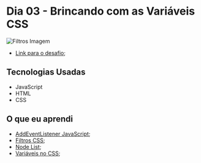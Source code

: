# Dia 03 - Brincando com as Variáveis CSS

![Filtros Imagem](./captured.gif?raw=true "Filtros Imagem")

* [Link para o desafio](https://lizvidotti91.github.io/desafio-30-dias-js/Dia%203/index.html); 

## Tecnologias Usadas

*   JavaScript
*   HTML
*   CSS

## O que eu aprendi

* [AddEventListener JavaScript](https://developer.mozilla.org/pt-BR/docs/Web/API/Element/addEventListener); 
* [Filtros CSS](https://www.w3schools.com/cssref/css3_pr_filter.asp); 
* [Node List](https://developer.mozilla.org/pt-BR/docs/Web/API/NodeList); 
* [Variáveis no CSS](https://developer.mozilla.org/pt-BR/docs/Web/CSS/Using_CSS_custom_properties); 
